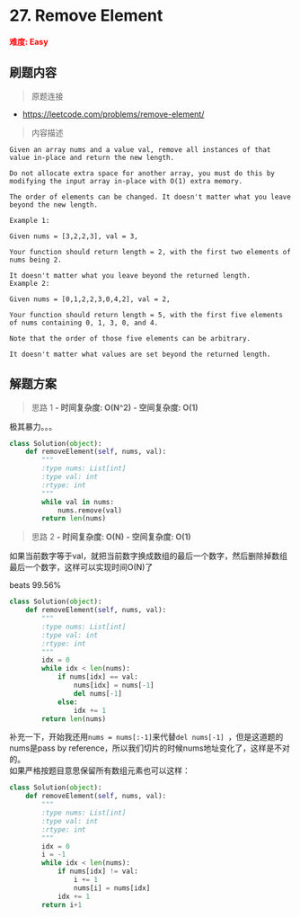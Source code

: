 # 27. Remove Element

**<font color=red>难度: Easy</font>**

## 刷题内容

> 原题连接

* https://leetcode.com/problems/remove-element/

> 内容描述

```
Given an array nums and a value val, remove all instances of that value in-place and return the new length.

Do not allocate extra space for another array, you must do this by modifying the input array in-place with O(1) extra memory.

The order of elements can be changed. It doesn't matter what you leave beyond the new length.

Example 1:

Given nums = [3,2,2,3], val = 3,

Your function should return length = 2, with the first two elements of nums being 2.

It doesn't matter what you leave beyond the returned length.
Example 2:

Given nums = [0,1,2,2,3,0,4,2], val = 2,

Your function should return length = 5, with the first five elements of nums containing 0, 1, 3, 0, and 4.

Note that the order of those five elements can be arbitrary.

It doesn't matter what values are set beyond the returned length.
```

## 解题方案

> 思路 1
****- 时间复杂度: O(N^2)**** ****- 空间复杂度: O(1)****

极其暴力。。。

```python
class Solution(object):
    def removeElement(self, nums, val):
        """
        :type nums: List[int]
        :type val: int
        :rtype: int
        """
        while val in nums:
            nums.remove(val)
        return len(nums)
```



> 思路 2
****- 时间复杂度: O(N)**** ****- 空间复杂度: O(1)****

如果当前数字等于val，就把当前数字换成数组的最后一个数字，然后删除掉数组最后一个数字，这样可以实现时间O(N)了

beats 99.56%

```python
class Solution(object):
    def removeElement(self, nums, val):
        """
        :type nums: List[int]
        :type val: int
        :rtype: int
        """
        idx = 0
        while idx < len(nums):
            if nums[idx] == val:
                nums[idx] = nums[-1]
                del nums[-1] 
            else:
                idx += 1
        return len(nums)
```
补充一下，开始我还用```nums = nums[:-1]```来代替```del nums[-1] ```，但是这道题的nums是pass by reference，所以我们切片的时候nums地址变化了，这样是不对的。  
如果严格按题目意思保留所有数组元素也可以这样：
```python
class Solution(object):
    def removeElement(self, nums, val):
        """
        :type nums: List[int]
        :type val: int
        :rtype: int
        """
        idx = 0
        i = -1
        while idx < len(nums):
            if nums[idx] != val:
                i += 1
                nums[i] = nums[idx]
            idx += 1
        return i+1
```
